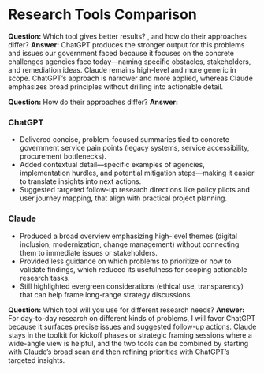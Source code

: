# Research Tools Comparison

**Question:** Which tool gives better results? , and how do their approaches differ?
**Answer:** ChatGPT produces the stronger output for this problems and issues our government faced because it focuses on the concrete challenges agencies face today—naming specific obstacles, stakeholders, and remediation ideas. Claude remains high-level and more generic in scope. ChatGPT’s approach is narrower and more applied, whereas Claude emphasizes broad principles without drilling into actionable detail.

**Question:** How do their approaches differ?
**Answer:** 
### ChatGPT
- Delivered concise, problem-focused summaries tied to concrete government service pain points (legacy systems, service accessibility, procurement bottlenecks).
- Added contextual detail—specific examples of agencies, implementation hurdles, and potential mitigation steps—making it easier to translate insights into next actions.
- Suggested targeted follow-up research directions like policy pilots and user journey mapping, that align with practical project planning.

### Claude
- Produced a broad overview emphasizing high-level themes (digital inclusion, modernization, change management) without connecting them to immediate issues or stakeholders.
- Provided less guidance on which problems to prioritize or how to validate findings, which reduced its usefulness for scoping actionable research tasks.
- Still highlighted evergreen considerations (ethical use, transparency) that can help frame long-range strategy discussions.

**Question:** Which tool will you use for different research needs?
**Answer:** For day-to-day research on different kinds of problems, I will favor ChatGPT because it surfaces precise issues and suggested follow-up actions. Claude stays in the toolkit for kickoff phases or strategic framing sessions where a wide-angle view is helpful, and the two tools can be combined by starting with Claude’s broad scan and then refining priorities with ChatGPT’s targeted insights.
